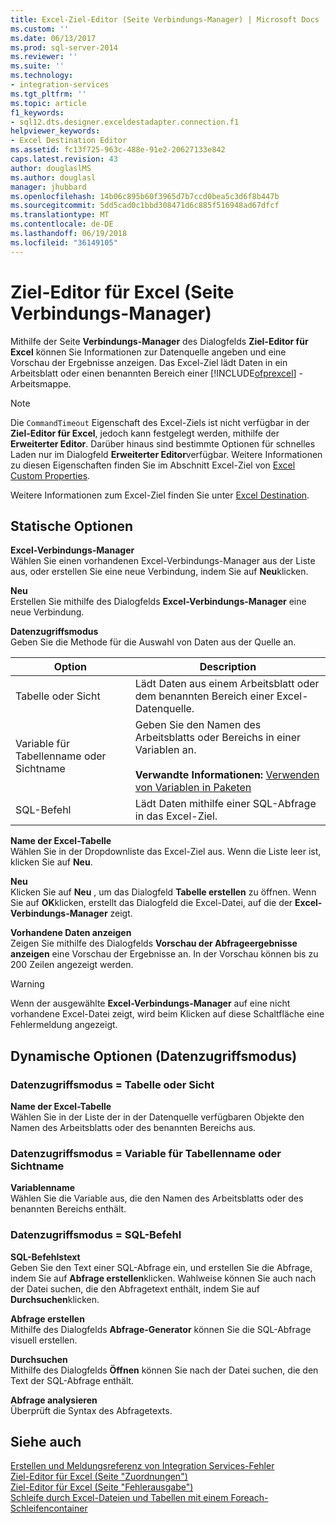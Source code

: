 ```yaml
---
title: Excel-Ziel-Editor (Seite Verbindungs-Manager) | Microsoft Docs
ms.custom: ''
ms.date: 06/13/2017
ms.prod: sql-server-2014
ms.reviewer: ''
ms.suite: ''
ms.technology:
- integration-services
ms.tgt_pltfrm: ''
ms.topic: article
f1_keywords:
- sql12.dts.designer.exceldestadapter.connection.f1
helpviewer_keywords:
- Excel Destination Editor
ms.assetid: fc13f725-963c-488e-91e2-20627133e842
caps.latest.revision: 43
author: douglaslMS
ms.author: douglasl
manager: jhubbard
ms.openlocfilehash: 14b06c895b60f3965d7b7ccd0bea5c3d6f8b447b
ms.sourcegitcommit: 5dd5cad0c1bbd308471d6c885f516948ad67dfcf
ms.translationtype: MT
ms.contentlocale: de-DE
ms.lasthandoff: 06/19/2018
ms.locfileid: "36149105"
---
```

# <a name="excel-destination-editor-connection-manager-page"></a>Ziel-Editor für Excel (Seite Verbindungs-Manager)
  Mithilfe der Seite **Verbindungs-Manager** des Dialogfelds **Ziel-Editor für Excel** können Sie Informationen zur Datenquelle angeben und eine Vorschau der Ergebnisse anzeigen. Das Excel-Ziel lädt Daten in ein Arbeitsblatt oder einen benannten Bereich einer [!INCLUDE[ofprexcel](../includes/ofprexcel-md.md)] -Arbeitsmappe.  
  
> [!NOTE]  
>  Die `CommandTimeout` Eigenschaft des Excel-Ziels ist nicht verfügbar in der **Ziel-Editor für Excel**, jedoch kann festgelegt werden, mithilfe der **Erweiterter Editor**. Darüber hinaus sind bestimmte Optionen für schnelles Laden nur im Dialogfeld **Erweiterter Editor**verfügbar. Weitere Informationen zu diesen Eigenschaften finden Sie im Abschnitt Excel-Ziel von [Excel Custom Properties](data-flow/excel-custom-properties.md).  
  
 Weitere Informationen zum Excel-Ziel finden Sie unter [Excel Destination](data-flow/excel-destination.md).  
  
## <a name="static-options"></a>Statische Optionen  
 **Excel-Verbindungs-Manager**  
 Wählen Sie einen vorhandenen Excel-Verbindungs-Manager aus der Liste aus, oder erstellen Sie eine neue Verbindung, indem Sie auf **Neu**klicken.  
  
 **Neu**  
 Erstellen Sie mithilfe des Dialogfelds **Excel-Verbindungs-Manager** eine neue Verbindung.  
  
 **Datenzugriffsmodus**  
 Geben Sie die Methode für die Auswahl von Daten aus der Quelle an.  
  
|Option|Description|  
|------------|-----------------|  
|Tabelle oder Sicht|Lädt Daten aus einem Arbeitsblatt oder dem benannten Bereich einer Excel-Datenquelle.|  
|Variable für Tabellenname oder Sichtname|Geben Sie den Namen des Arbeitsblatts oder Bereichs in einer Variablen an.<br /><br /> **Verwandte Informationen:** [Verwenden von Variablen in Paketen](../../2014/integration-services/use-variables-in-packages.md)|  
|SQL-Befehl|Lädt Daten mithilfe einer SQL-Abfrage in das Excel-Ziel.|  
  
 **Name der Excel-Tabelle**  
 Wählen Sie in der Dropdownliste das Excel-Ziel aus. Wenn die Liste leer ist, klicken Sie auf **Neu**.  
  
 **Neu**  
 Klicken Sie auf **Neu** , um das Dialogfeld **Tabelle erstellen** zu öffnen. Wenn Sie auf **OK**klicken, erstellt das Dialogfeld die Excel-Datei, auf die der **Excel-Verbindungs-Manager** zeigt.  
  
 **Vorhandene Daten anzeigen**  
 Zeigen Sie mithilfe des Dialogfelds **Vorschau der Abfrageergebnisse anzeigen** eine Vorschau der Ergebnisse an. In der Vorschau können bis zu 200 Zeilen angezeigt werden.  
  
> [!WARNING]  
>  Wenn der ausgewählte **Excel-Verbindungs-Manager** auf eine nicht vorhandene Excel-Datei zeigt, wird beim Klicken auf diese Schaltfläche eine Fehlermeldung angezeigt.  
  
## <a name="data-access-mode-dynamic-options"></a>Dynamische Optionen (Datenzugriffsmodus)  
  
### <a name="data-access-mode--table-or-view"></a>Datenzugriffsmodus = Tabelle oder Sicht  
 **Name der Excel-Tabelle**  
 Wählen Sie in der Liste der in der Datenquelle verfügbaren Objekte den Namen des Arbeitsblatts oder des benannten Bereichs aus.  
  
### <a name="data-access-mode--table-name-or-view-name-variable"></a>Datenzugriffsmodus = Variable für Tabellenname oder Sichtname  
 **Variablenname**  
 Wählen Sie die Variable aus, die den Namen des Arbeitsblatts oder des benannten Bereichs enthält.  
  
### <a name="data-access-mode--sql-command"></a>Datenzugriffsmodus = SQL-Befehl  
 **SQL-Befehlstext**  
 Geben Sie den Text einer SQL-Abfrage ein, und erstellen Sie die Abfrage, indem Sie auf **Abfrage erstellen**klicken. Wahlweise können Sie auch nach der Datei suchen, die den Abfragetext enthält, indem Sie auf **Durchsuchen**klicken.  
  
 **Abfrage erstellen**  
 Mithilfe des Dialogfelds **Abfrage-Generator** können Sie die SQL-Abfrage visuell erstellen.  
  
 **Durchsuchen**  
 Mithilfe des Dialogfelds **Öffnen** können Sie nach der Datei suchen, die den Text der SQL-Abfrage enthält.  
  
 **Abfrage analysieren**  
 Überprüft die Syntax des Abfragetexts.  
  
## <a name="see-also"></a>Siehe auch  
 [Erstellen und Meldungsreferenz von Integration Services-Fehler](../../2014/integration-services/integration-services-error-and-message-reference.md)   
 [Ziel-Editor für Excel &#40;Seite "Zuordnungen"&#41;](../../2014/integration-services/excel-destination-editor-mappings-page.md)   
 [Ziel-Editor für Excel &#40;Seite "Fehlerausgabe"&#41;](../../2014/integration-services/excel-destination-editor-error-output-page.md)   
 [Schleife durch Excel-Dateien und Tabellen mit einem Foreach-Schleifencontainer](control-flow/foreach-loop-container.md)  
  
  